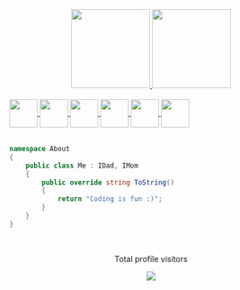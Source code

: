 <div align="center">
  <a href="https://github.com/voidotexe">
  <img height="140em" src="https://github-readme-stats.vercel.app/api?username=voidotexe&show_icons=true&theme=tokyonight&include_all_commits=true&count_private=true"/>
  <img height="140em" src="https://github-readme-stats.vercel.app/api/top-langs/?username=voidotexe&layout=compact&langs_count=7&theme=tokyonight"/>
</div>
<br/>
<img align="center" height="50" width="50" src="https://cdn.jsdelivr.net/gh/devicons/devicon/icons/dotnetcore/dotnetcore-original.svg"/>
<img align="center" height="50" width="50" src="https://cdn.jsdelivr.net/gh/devicons/devicon/icons/csharp/csharp-plain.svg" />
<img align="center" height="50" width="50" src="https://cdn.jsdelivr.net/gh/devicons/devicon/icons/html5/html5-plain-wordmark.svg" />
<img align="center" height="50" width="50" src="https://cdn.jsdelivr.net/gh/devicons/devicon/icons/css3/css3-plain-wordmark.svg" />
<img align="center" height="50" width="50" src="https://cdn.jsdelivr.net/gh/devicons/devicon/icons/javascript/javascript-plain.svg" />
<img align="center" height="50" width="50" src="https://cdn.jsdelivr.net/gh/devicons/devicon/icons/git/git-original.svg" />
<br/><br/>

```csharp
namespace About
{
    public class Me : IDad, IMom
    {
        public override string ToString()
        {
            return "Coding is fun :)";
        }
    }
}
```
<br/>
<p align="center"> Total profile visitors </p>
<p align="center">
  <img alingn="center" src="https://profile-counter.glitch.me/voidotexe/count.svg" />
</p>
